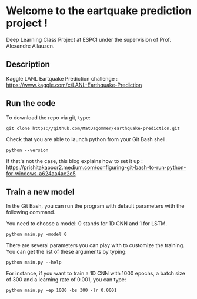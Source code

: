 # Welcome to the eartquake prediction project !

Deep Learning Class Project at ESPCI under the supervision of Prof. Alexandre Allauzen.

## Description

Kaggle LANL Eartquake Prediction challenge : https://www.kaggle.com/c/LANL-Earthquake-Prediction

## Run the code

To download the repo via git, type:

    git clone https://github.com/MatDagommer/earthquake-prediction.git
  
Check that you are able to launch python from your Git Bash shell. 

    python --version

If that's not the case, this blog explains how to set it up : https://prishitakapoor2.medium.com/configuring-git-bash-to-run-python-for-windows-a624aa4ae2c5

## Train a new model

In the Git Bash, you can run the program with default parameters with the following command. 

You need to choose a model: 0 stands for 1D CNN and 1 for LSTM.

    python main.py -model 0
    
There are several parameters you can play with to customize the training. You can get the list of these arguments by typing:

    python main.py --help
    
For instance, if you want to train a 1D CNN with 1000 epochs, a batch size of 300 and a learning rate of 0.001, you can type:
    
    python main.py -ep 1000 -bs 300 -lr 0.0001
